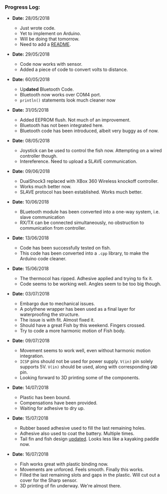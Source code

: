 ### Progress Log:

- <strong>Date:</strong> 28/05/2018
	- Just wrote code.
	- Yet to implement on Arduino.
 	- Will be doing that tomorrow.
 	- Need to add a <a title="README.md" target="_blank" href="https://github.com/SarthakJShetty/Fish/blob/master/README.md">README</a>.

- <strong>Date:</strong> 29/05/2018
 	- Code now works with sensor.
 	- Added a piece of code to convert volts to distance.

- <strong>Date:</strong> 60/05/2018
 	- Up<strong>dated</strong> Bluetooth Code.
 	- Bluetooth now works over COM4 port.
 	- ```println()``` statements look much cleaner now

- <strong>Date:</strong> 31/05/2018
 	- Added EEPROM flush. Not much of an improvement.
 	- Bluetooth has not been integrated here.
	- Bluetooth code has been introduced, albeit very buggy as of now.

- <strong>Date:</strong> 08/05/2018
 	- Joystick can be used to control the fish now. Attempting on a wired controller though.
 	- Intereference. Need to upload a SLAVE communication.

- <strong>Date:</strong> 09/06/2018
 	- DualShock3 replaced with XBox 360 Wireless knockoff controller.
 	- Works much better now.
 	- SLAVE protocol has been established. Works much better.

- <strong>Date:</strong> 10/06/2018
 	- BLuetooth module has been converted into a one-way system, i.e. slave communication
 	- RX/TX can be connected simultaneously, no obstruction to communication from controller.

- <strong>Date:</strong> 13/06/2018
 	- Code has been successfully tested on fish.
 	- This code has been converted into a ```.cpp``` library, to make the Arduino code cleaner.

- <strong>Date:</strong> 15/06/2018
 	- The thermocol has ripped. Adhesive applied and trying to fix it.
 	- Code seems to be working well. Angles seem to be too big though.


- <strong>Date:</strong> 03/07/2018
	- Embargo due to mechanical issues.
	- A polythene wrapper has been used as a final layer for waterproofing the structure.
	- The issue is with fit. Almost fixed it.
	- Should have a great Fish by this weekend. Fingers crossed.
	- Try to code a more harmonic motion of Fish body.


- <strong>Date:</strong> 09/07/2018
	- Movement seems to work well, even without harmonic motion integration.
	- ```ICSP``` pins should not be used for power supply. ```V(in)``` pin solely supports 5V. ```V(in)``` should be used, along with corresponding ```GND``` pin.
	- Looking forward to 3D printing some of the components.

- <strong>Date:</strong> 14/07/2018
	- Plastic has been bound.
	- Compensations have been provided.
	- Waiting for adhesive to dry up.

- <strong>Date:</strong> 15/07/2018
	- Rubber based adhesive used to fill the last remaining holes.
	- Adhesive also used to coat the battery. Multiple times.
	- Tail fin and fish design <a title="Tail fin" href="https://raw.githubusercontent.com/SarthakJShetty/Fish/master/Design%20Files/Mechanical_Design/Fish_Design/Fish_Assembly.png" target="_blank">updated</a>. Looks less like a kayaking paddle now.

- <strong>Date:</strong> 16/07/2018
	- Fish works great with plastic binding now.
	- Movements are unforced. Feels smooth. Finally this works.
	- Filled the last remaining slots and gaps in the plastic. Will cut out a cover for the Sharp sensor.
	- 3D printing of fin underway. We're almost there.
